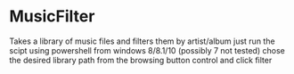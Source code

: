 # MusicFilter
Takes a library of music files and filters them by artist/album 
just run the scipt using powershell from windows 8/8.1/10 (possibly 7 not tested)
chose the desired library path from the browsing button control 
and click filter 
